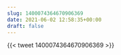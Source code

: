 ```yaml
---
slug: 1400074364670906369
date: 2021-06-02 12:58:35+00:00
draft: false
---
```


{{< tweet 1400074364670906369 >}}
